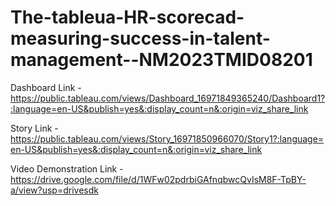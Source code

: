 # The-tableua-HR-scorecad-measuring-success-in-talent-management--NM2023TMID08201


Dashboard  Link - https://public.tableau.com/views/Dashboard_16971849365240/Dashboard1?:language=en-US&publish=yes&:display_count=n&:origin=viz_share_link


Story Link - https://public.tableau.com/views/Story_16971850966070/Story1?:language=en-US&publish=yes&:display_count=n&:origin=viz_share_link


Video Demonstration Link - https://drive.google.com/file/d/1WFw02pdrbiGAfnqbwcQvIsM8F-TpBY-a/view?usp=drivesdk
